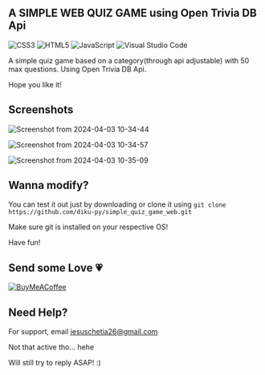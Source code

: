 ## A SIMPLE WEB QUIZ GAME using Open Trivia DB Api

![CSS3](https://img.shields.io/badge/css3-%231572B6.svg?style=for-the-badge&logo=css3&logoColor=white) ![HTML5](https://img.shields.io/badge/html5-%23E34F26.svg?style=for-the-badge&logo=html5&logoColor=white) ![JavaScript](https://img.shields.io/badge/javascript-%23323330.svg?style=for-the-badge&logo=javascript&logoColor=%23F7DF1E) ![Visual Studio Code](https://img.shields.io/badge/Visual%20Studio%20Code-0078d7.svg?style=for-the-badge&logo=visual-studio-code&logoColor=white) 

A simple quiz game based on a category(through api adjustable) with 50 max questions. Using Open Trivia DB Api.

Hope you like it!

## Screenshots

![Screenshot from 2024-04-03 10-34-44](https://github.com/diku-py/simple_quiz_game_web/assets/165680478/8df17c60-35b6-454b-b439-726b034438c5)

![Screenshot from 2024-04-03 10-34-57](https://github.com/diku-py/simple_quiz_game_web/assets/165680478/14025882-2a11-4249-8079-0be7749aee72)

![Screenshot from 2024-04-03 10-35-09](https://github.com/diku-py/simple_quiz_game_web/assets/165680478/56aaef5b-e7b9-4d76-a7d6-f181e365b5ef)

## Wanna modify?

You can test it out just by downloading or clone it using `git clone https://github.com/diku-py/simple_quiz_game_web.git`

Make sure git is installed on your respective OS!

Have fun!

## Send some Love 💗

[![BuyMeACoffee](https://img.shields.io/badge/Buy%20Me%20a%20Coffee-ffdd00?style=for-the-badge&logo=buy-me-a-coffee&logoColor=black)](https://www.buymeacoffee.com/diku.py)


## Need Help?

For support, email jesuschetia26@gmail.com

Not that active tho... hehe 

Will still try to reply ASAP! :)
